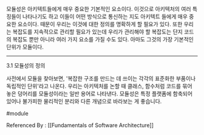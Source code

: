 
모듈성은 아키텍트들에게 매우 중요한 기본적인 요소이다. 이것으로 아키텍처의 여러 특징들이 나타나기도 하고 이들이 어떤 방식으로 통신하는 지도 아키텍트 들에게 매우 중요한 요소이다. 때문이 우리는 이것에 대한 정의를 명확하게 할 필요가 있다. 또한 우리는 복잡도를 지속적으로 관리할 필요가 있는데 우리가 관리해야 할 복잡도는 단지 코드의 복잡도 뿐만 아니라 여러 가지 요소를 가질 수도 있다. 아마도 그것의 가장 기본적인 단위가 모듈이다. 

-------

3.1 모듈성의 정의

사전에서 모듈을 찾아보면, '복잡한 구조를 만드는 데 쓰이는 각각의 표준화한 부품이나 독립적인 단위'라고 나온다. 우리는 아키텍처를 논할 때 클래스, 함수처럼 코드를 묶어 놓은 덩어리를 모듈성이라는 일반 용어로 나타낸다. 모듈성은 특정 플랫폼에 함축되어 있어나 불가피한 물리적인 분리와 다른 개념으로 바라보는 게 좋습니다. 

#module 

Referenced By : [[Fundamentals of Software Architecture]]

